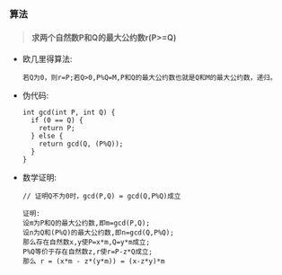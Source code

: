 ### 算法

> #### 求两个自然数P和Q的最大公约数r(P>=Q)

* 欧几里得算法:

	```
	若Q为0，则r=P;若Q>0,P%Q=M,P和Q的最大公约数也就是Q和M的最大公约数，递归。
	```

* 伪代码:

	```
	int gcd(int P, int Q) {
	  if (0 == Q) {
	    return P;
	  } else {
	    return gcd(Q, (P%Q));
	  }
	}
	```
* 数学证明:
	
	```
	// 证明Q不为0时，gcd(P,Q) = gcd(Q,P%Q)成立
	
	证明: 
	设m为P和Q的最大公约数,即m=gcd(P,Q);
	设n为Q和(P%Q)的最大公约数,即n=gcd(Q,P%Q);
	那么存在自然数x,y使P=x*m,Q=y*m成立;
	P%Q等价于存在自然数z,r使r=P-z*Q成立;
	那么 r = (x*m - z*(y*m)) = (x-z*y)*m
	
	```

